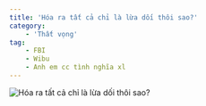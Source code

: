 ```yaml
---
title: 'Hóa ra tất cả chỉ là lừa dối thôi sao?'
category: 
    - 'Thất vọng'
tag:
    - FBI
    - Wibu
    - Anh em cc tình nghĩa xl
---
```

![Hóa ra tất cả chỉ là lừa dối thôi sao?](https://media.tenor.com/9jU-CvLRXcoAAAAi/cute-anime-crying.gif "Hóa ra tất cả chỉ là lừa dối thôi sao?")
